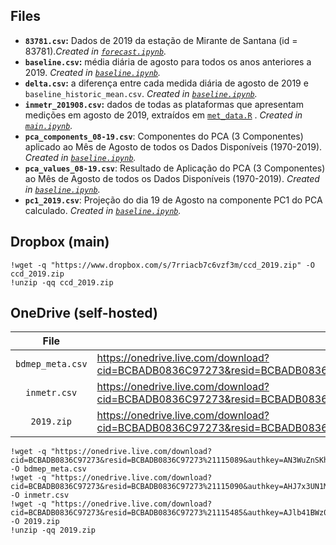 ## Files

* **`83781.csv`:** Dados de 2019 da estação de Mirante de Santana (id = 83781)._Created in [`forecast.ipynb`](https://github.com/vitorsr/ccd/blob/master/forecast.ipynb)._
* **`baseline.csv`:** média diária de agosto para todos os anos anteriores a 2019. _Created in [`baseline.ipynb`](https://github.com/vitorsr/ccd/blob/master/baseline.ipynb)._
* **`delta.csv`:** a diferença entre cada medida diária de agosto de 2019 e `baseline_historic_mean.csv`. _Created in [`baseline.ipynb`](https://github.com/vitorsr/ccd/blob/master/baseline.ipynb)._
* **`inmetr_201908.csv`:** dados de todas as plataformas que apresentam medições em agosto de 2019, extraídos em [`met_data.R`](https://github.com/vitorsr/ccd/blob/master/met_data.R) . _Created in [`main.ipynb`](https://github.com/vitorsr/ccd/blob/master/main.ipynb)._
* **`pca_components_08-19.csv`**: Componentes do PCA (3 Componentes) aplicado ao Mês de Agosto de todos os Dados Disponíveis (1970-2019). _Created in [`baseline.ipynb`](https://github.com/vitorsr/ccd/blob/master/baseline.ipynb)._
* **`pca_values_08-19.csv`**: Resultado de Aplicação do PCA (3 Componentes) ao Mês de Agosto de todos os Dados Disponíveis (1970-2019). _Created in [`baseline.ipynb`](https://github.com/vitorsr/ccd/blob/master/baseline.ipynb)._
* **`pc1_2019.csv`**: Projeção do dia 19 de Agosto na componente PC1 do PCA calculado. _Created in [`baseline.ipynb`](https://github.com/vitorsr/ccd/blob/master/baseline.ipynb)._

## Dropbox (main)

    !wget -q "https://www.dropbox.com/s/7rriacb7c6vzf3m/ccd_2019.zip" -O ccd_2019.zip
    !unzip -qq ccd_2019.zip

## OneDrive (self-hosted)

| File             | Link |
|:----------------:|------|
| `bdmep_meta.csv` | https://onedrive.live.com/download?cid=BCBADB0836C97273&resid=BCBADB0836C97273%21115089&authkey=AN3WuZnSKh9jgC8 |
| `inmetr.csv`     | https://onedrive.live.com/download?cid=BCBADB0836C97273&resid=BCBADB0836C97273%21115090&authkey=AHJ7x3UN1MzJW1M |
| `2019.zip`       | https://onedrive.live.com/download?cid=BCBADB0836C97273&resid=BCBADB0836C97273%21115485&authkey=AJlb41BWz0YiBd8 |

    !wget -q "https://onedrive.live.com/download?cid=BCBADB0836C97273&resid=BCBADB0836C97273%21115089&authkey=AN3WuZnSKh9jgC8" -O bdmep_meta.csv
    !wget -q "https://onedrive.live.com/download?cid=BCBADB0836C97273&resid=BCBADB0836C97273%21115090&authkey=AHJ7x3UN1MzJW1M" -O inmetr.csv
    !wget -q "https://onedrive.live.com/download?cid=BCBADB0836C97273&resid=BCBADB0836C97273%21115485&authkey=AJlb41BWz0YiBd8" -O 2019.zip
    !unzip -qq 2019.zip
